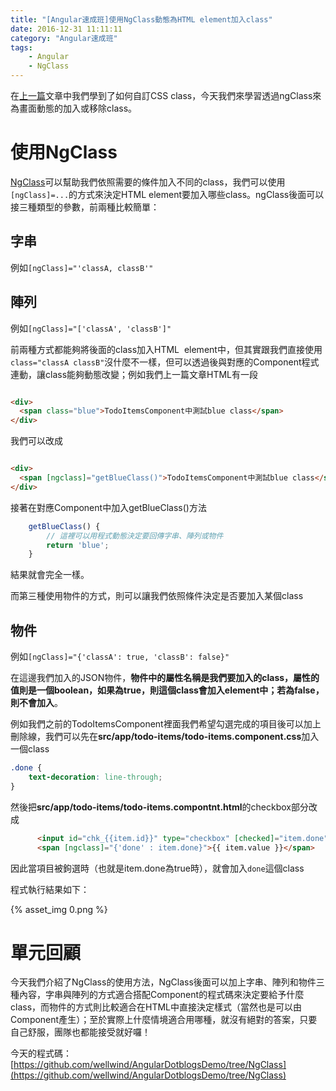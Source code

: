 ```yaml
---
title: "[Angular速成班]使用NgClass動態為HTML element加入class"
date: 2016-12-31 11:11:11
category: "Angular速成班"
tags:
    - Angular
    - NgClass
---
```

在[上一篇](https://dotblogs.com.tw/wellwind/2016/11/27/Angular-css-process)文章中我們學到了如何自訂CSS class，今天我們來學習透過ngClass來為畫面動態的加入或移除class。

<!-- more -->

# 使用NgClass

[NgClass](https://angular.io/docs/ts/latest/api/common/index/NgClass-directive.html)可以幫助我們依照需要的條件加入不同的class，我們可以使用`[ngClass]=...`的方式來決定HTML element要加入哪些class。ngClass後面可以接三種類型的參數，前兩種比較簡單：

## 字串
 
例如`[ngClass]="'classA, classB'"`

## 陣列

例如`[ngClass]="['classA', 'classB']"`

前兩種方式都能夠將後面的class加入HTML  element中，但其實跟我們直接使用`class="classA classB"`沒什麼不一樣，但可以透過後與對應的Component程式連動，讓class能夠動態改變；例如我們上一篇文章HTML有一段

```html

<div>
  <span class="blue">TodoItemsComponent中測試blue class</span>
</div>

```

我們可以改成

```html

<div>
  <span [ngclass]="getBlueClass()">TodoItemsComponent中測試blue class</span>
</div>

```

接著在對應Component中加入getBlueClass()方法

```typescript
    getBlueClass() {
        // 這裡可以用程式動態決定要回傳字串、陣列或物件
        return 'blue';
    }
```

結果就會完全一樣。

而第三種使用物件的方式，則可以讓我們依照條件決定是否要加入某個class

## 物件

例如`[ngClass]="{'classA': true, 'classB': false}"`

在這邊我們加入的JSON物件，**物件中的屬性名稱是我們要加入的class，屬性的值則是一個boolean，如果為true，則這個class會加入element中；若為false，則不會加入**。

例如我們之前的TodoItemsComponent裡面我們希望勾選完成的項目後可以加上刪除線，我們可以先在**src/app/todo-items/todo-items.component.css**加入一個class

```css
.done {
    text-decoration: line-through;
}
```

然後把**src/app/todo-items/todo-items.compontnt.html**的checkbox部分改成

```html
      <input id="chk_{{item.id}}" type="checkbox" [checked]="item.done" (click)="itemClick(item)"> 
      <span [ngclass]="{'done' : item.done}">{{ item.value }}</span>
```

因此當項目被鉤選時（也就是item.done為true時），就會加入`done`這個class

程式執行結果如下：

{% asset_img 0.png %}

# 單元回顧

今天我們介紹了NgClass的使用方法，NgClass後面可以加上字串、陣列和物件三種內容，字串與陣列的方式適合搭配Component的程式碼來決定要給予什麼class，而物件的方式則比較適合在HTML中直接決定樣式（當然也是可以由Component產生）；至於實際上什麼情境適合用哪種，就沒有絕對的答案，只要自己舒服，團隊也都能接受就好囉！

今天的程式碼：[https://github.com/wellwind/AngularDotblogsDemo/tree/NgClass](https://github.com/wellwind/AngularDotblogsDemo/tree/NgClass)